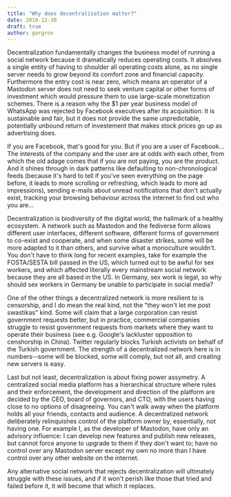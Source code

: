 ```yaml
---
title: "Why does decentralization matter?"
date: 2018-12-30
draft: true
author: gargron
---
```


Decentralization fundamentally changes the business model of running a social network because it dramatically reduces operating costs. It absolves a single entity of having to shoulder all operating costs alone, as no single server needs to grow beyond its comfort zone and financial capacity. Furthermore the entry cost is near zero, which means an operator of a Mastodon server does not need to seek venture capital or other forms of investment which would pressure them to use large-scale monetization schemes. There is a reason why the $1 per year business model of WhatsApp was rejected by Facebook executives after its acquisition: It is sustainable and fair, but it does not provide the same unpredictable, potentially unbound return of investement that makes stock prices go up as advertising does.

If you are Facebook, that's good for you. But if you are a user of Facebook... The interests of the company and the user are at odds with each other, from which the old adage comes that if you are not paying, you are the product. And it shines through in dark patterns like defaulting to non-chronological feeds (because it's hard to tell if you've seen everything on the page before, it leads to more scrolling or refreshing, which leads to more ad impressions), sending e-mails about unread notifications that don't actually exist, tracking your browsing behaviour across the internet to find out who you are...

Decentralization is biodiversity of the digital world, the hallmark of a healthy ecosystem. A network such as Mastodon and the fediverse form allows different user interfaces, different software, different forms of government to co-exist and cooperate, and when some disaster strikes, some will be more adapted to it than others, and survive what a monoculture wouldn't. You don't have to think long for recent examples, take for example the FOSTA/SESTA bill passed in the US, which turned out to be awful for sex workers, and which affected literally every mainstream social network because they are all based in the US. In Germany, sex work is legal, so why should sex workers in Germany be unable to participate in social media?

One of the other things a decentralized network is more resilient to is censorship, and I do mean the real kind, not the "they won't let me post swastikas" kind. Some will claim that a large corporation can resist government requests better, but in practice, commercial companies struggle to resist government requests from markets where they want to operate their business (see e.g. Google's lackluster opposition to censhorship in China). Twitter regularly blocks Turkish activists on behalf of the Turkish government. The strength of a decentralized network here is in numbers--some will be blocked, some will comply, but not all, and creating new servers is easy.

Last but not least, decentralization is about fixing power assymetry. A centralized social media platform has a hierarchical structure where rules and their enforcement, the development and direction of the platform are decided by the CEO, board of governors, and CTO, with the users having close to no options of disagreeing. You can't walk away when the platform holds all your friends, contacts and audience. A decentralized network deliberately relinquishes control of the platform owner by, essentially, not having one. For example I, as the developer of Mastodon, have only an advisory influence: I can develop new features and publish new releases, but cannot force anyone to upgrade to them if they don't want to; have no control over any Mastodon server except my own no more than I have control over any other website on the internet. 

Any alternative social network that rejects decentralization will ultimately struggle with these issues, and if it won't perish like those that tried and failed before it, it will become that which it replaces.